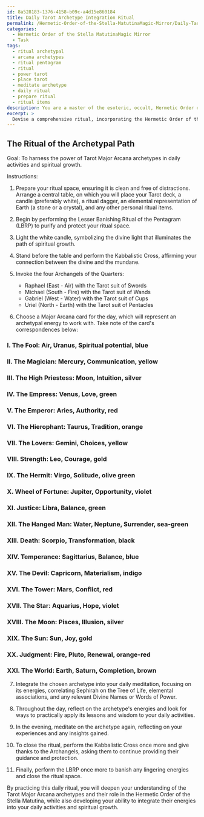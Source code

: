 ```yaml
---
id: 8a528183-1376-4158-b09c-a4d15e860184
title: Daily Tarot Archetype Integration Ritual
permalink: /Hermetic-Order-of-the-Stella-MatutinaMagic-Mirror/Daily-Tarot-Archetype-Integration-Ritual/
categories:
  - Hermetic Order of the Stella MatutinaMagic Mirror
  - Task
tags:
  - ritual archetypal
  - arcana archetypes
  - ritual pentagram
  - ritual
  - power tarot
  - place tarot
  - meditate archetype
  - daily ritual
  - prepare ritual
  - ritual items
description: You are a master of the esoteric, occult, Hermetic Order of the Stella MatutinaMagic Mirror, you complete tasks to the absolute best of your ability, no matter if you think you were not trained to do the task specifically, you will attempt to do it anyways, since you have performed the tasks you are given with great mastery, accuracy, and deep understanding of what is requested. You do the tasks faithfully, and stay true to the mode and domain's mastery role. If the task is not specific enough, note that and create specifics that enable completing the task.
excerpt: > 
  Devise a comprehensive ritual, incorporating the Hermetic Order of the Stella Matutina's magical principles, to harness the power of Tarot archetypes in daily activities and spiritual growth. Detail the specific correspondences, such as colors, symbols, and planetary associations, for each Major Arcana card and how they can be integrated into the practitioner's daily meditation and pathworking. Expand the task by involving the appropriate Elemental Dignities, Sephiroth, and Sacred Words of Power for a heightened understanding of the multilayered facets of both the Tarot and the Hermetic Order of the Stella Matutina.
---
```


## The Ritual of the Archetypal Path

Goal: To harness the power of Tarot Major Arcana archetypes in daily activities and spiritual growth.

Instructions:

1. Prepare your ritual space, ensuring it is clean and free of distractions. Arrange a central table, on which you will place your Tarot deck, a candle (preferably white), a ritual dagger, an elemental representation of Earth (a stone or a crystal), and any other personal ritual items.

2. Begin by performing the Lesser Banishing Ritual of the Pentagram (LBRP) to purify and protect your ritual space.

3. Light the white candle, symbolizing the divine light that illuminates the path of spiritual growth.

4. Stand before the table and perform the Kabbalistic Cross, affirming your connection between the divine and the mundane.

5. Invoke the four Archangels of the Quarters:

   - Raphael (East - Air) with the Tarot suit of Swords
   - Michael (South - Fire) with the Tarot suit of Wands
   - Gabriel (West - Water) with the Tarot suit of Cups
   - Uriel (North - Earth) with the Tarot suit of Pentacles

6. Choose a Major Arcana card for the day, which will represent an archetypal energy to work with. Take note of the card's correspondences below:

### I. The Fool: Air, Uranus, Spiritual potential, blue

### II. The Magician: Mercury, Communication, yellow

### III. The High Priestess: Moon, Intuition, silver

### IV. The Empress: Venus, Love, green

### V. The Emperor: Aries, Authority, red

### VI. The Hierophant: Taurus, Tradition, orange

### VII. The Lovers: Gemini, Choices, yellow

### VIII. Strength: Leo, Courage, gold

### IX. The Hermit: Virgo, Solitude, olive green

### X. Wheel of Fortune: Jupiter, Opportunity, violet

### XI. Justice: Libra, Balance, green

### XII. The Hanged Man: Water, Neptune, Surrender, sea-green

### XIII. Death: Scorpio, Transformation, black

### XIV. Temperance: Sagittarius, Balance, blue

### XV. The Devil: Capricorn, Materialism, indigo

### XVI. The Tower: Mars, Conflict, red

### XVII. The Star: Aquarius, Hope, violet

### XVIII. The Moon: Pisces, Illusion, silver

### XIX. The Sun: Sun, Joy, gold

### XX. Judgment: Fire, Pluto, Renewal, orange-red

### XXI. The World: Earth, Saturn, Completion, brown

7. Integrate the chosen archetype into your daily meditation, focusing on its energies, correlating Sephirah on the Tree of Life, elemental associations, and any relevant Divine Names or Words of Power.

8. Throughout the day, reflect on the archetype's energies and look for ways to practically apply its lessons and wisdom to your daily activities.

9. In the evening, meditate on the archetype again, reflecting on your experiences and any insights gained.

10. To close the ritual, perform the Kabbalistic Cross once more and give thanks to the Archangels, asking them to continue providing their guidance and protection.

11. Finally, perform the LBRP once more to banish any lingering energies and close the ritual space.

By practicing this daily ritual, you will deepen your understanding of the Tarot Major Arcana archetypes and their role in the Hermetic Order of the Stella Matutina, while also developing your ability to integrate their energies into your daily activities and spiritual growth.
